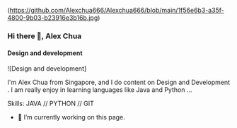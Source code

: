 (https://github.com/Alexchua666/Alexchua666/blob/main/1f56e6b3-a35f-4800-9b03-b23916e3b16b.jpg)

### Hi there 👋, Alex Chua
#### Design and development
![Design and development]

I'm Alex Chua from Singapore, and I do content on Design and Development . I am really enjoy in learning languages like Java and Python ...

Skills: JAVA // PYTHON // GIT

- 🔭 I’m currently working on this page. 














